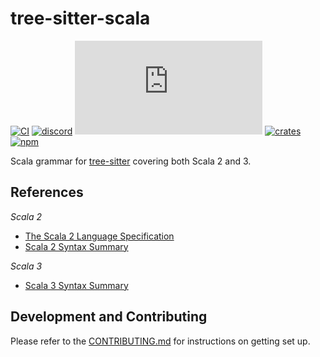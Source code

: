 # tree-sitter-scala

[![CI][ci]](https://github.com/tree-sitter/tree-sitter-scala/actions/workflows/ci.yml)
[![discord][discord]](https://discord.gg/w7nTvsVJhm)
[![matrix][matrix]](https://matrix.to/#/#tree-sitter-chat:matrix.org)
[![crates][crates]](https://crates.io/crates/tree-sitter-scala)
[![npm][npm]](https://www.npmjs.com/package/tree-sitter-scala)

Scala grammar for [tree-sitter](https://github.com/tree-sitter/tree-sitter)
covering both Scala 2 and 3.

## References

_Scala 2_

- [The Scala 2 Language Specification](https://www.scala-lang.org/files/archive/spec/2.13/)
- [Scala 2 Syntax Summary](https://www.scala-lang.org/files/archive/spec/2.13/13-syntax-summary.html)

_Scala 3_

- [Scala 3 Syntax Summary](https://docs.scala-lang.org/scala3/reference/syntax.html)

## Development and Contributing

Please refer to the [CONTRIBUTING.md](./CONTRIBUTING.md) for instructions on
getting set up.

[ci]: https://img.shields.io/github/actions/workflow/status/tree-sitter/tree-sitter-scala/ci.yml?logo=github&label=CI
[discord]: https://img.shields.io/discord/1063097320771698699?logo=discord&label=discord
[matrix]: https://img.shields.io/matrix/tree-sitter-chat%3Amatrix.org?logo=matrix&label=matrix
[npm]: https://img.shields.io/npm/v/tree-sitter-scala?logo=npm
[crates]: https://img.shields.io/crates/v/tree-sitter-scala?logo=rust
